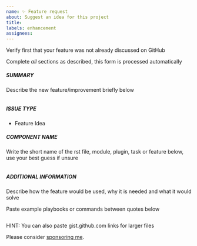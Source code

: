 ```yaml
---
name: ✨ Feature request
about: Suggest an idea for this project
title: 
labels: enhancement
assignees: 
---
```

Verify first that your feature was not already discussed on GitHub

Complete *all* sections as described, this form is processed automatically

##### SUMMARY
Describe the new feature/improvement briefly below
```

```

##### ISSUE TYPE
- Feature Idea

##### COMPONENT NAME
Write the short name of the rst file, module, plugin, task or feature below, use your best guess if unsure
```

```

##### ADDITIONAL INFORMATION
Describe how the feature would be used, why it is needed and what it would solve

Paste example playbooks or commands between quotes below
```

```
HINT: You can also paste gist.github.com links for larger files

Please consider [sponsoring me](https://github.com/sponsors/rroethof).